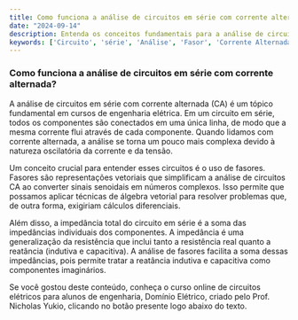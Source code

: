 ```yaml
---
title: Como funciona a análise de circuitos em série com corrente alternada?
date: "2024-09-14"
description: Entenda os conceitos fundamentais para a análise de circuitos em série com corrente alternada.
keywords: ['Circuito', 'série', 'Análise', 'Fasor', 'Corrente Alternada']
---
```


### Como funciona a análise de circuitos em série com corrente alternada?

A análise de circuitos em série com corrente alternada (CA) é um tópico fundamental em cursos de engenharia elétrica. Em um circuito em série, todos os componentes são conectados em uma única linha, de modo que a mesma corrente flui através de cada componente. Quando lidamos com corrente alternada, a análise se torna um pouco mais complexa devido à natureza oscilatória da corrente e da tensão.

Um conceito crucial para entender esses circuitos é o uso de fasores. Fasores são representações vetoriais que simplificam a análise de circuitos CA ao converter sinais senoidais em números complexos. Isso permite que possamos aplicar técnicas de álgebra vetorial para resolver problemas que, de outra forma, exigiriam cálculos diferenciais.

Além disso, a impedância total do circuito em série é a soma das impedâncias individuais dos componentes. A impedância é uma generalização da resistência que inclui tanto a resistência real quanto a reatância (indutiva e capacitiva). A análise de fasores facilita a soma dessas impedâncias, pois permite tratar a reatância indutiva e capacitiva como componentes imaginários.

Se você gostou deste conteúdo, conheça o curso online de circuitos elétricos para alunos de engenharia, Domínio Elétrico, criado pelo Prof. Nicholas Yukio, clicando no botão presente logo abaixo do texto.